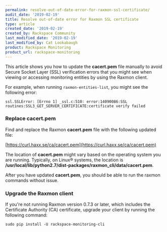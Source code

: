 ```yaml
---
permalink: resolve-out-of-date-error-for-raxmon-ssl-certificate/
audit_date: '2019-02-19'
title: Resolve out-of-date error for Raxmon SSL certificate
type: article
created_date: '2019-02-19'
created_by: Rackspace Community
last_modified_date: '2019-02-19'
last_modified_by: Cat Lookabaugh
product: Rackspace Monitoring
product_url: rackspace-monitoring
---
```


This article shows you how to update the **cacert.pem** file manually to avoid
Secure Socket Layer (SSL) verification errors that you might see when viewing
or accessing monitoring entities by using the Raxmon client.

For example, when running `raxmon-entities-list`, you might see the following
error:

    ssl.SSLError: [Errno 1] _ssl.c:510: error:14090086:SSL routines:SSL3_GET_SERVER_CERTIFICATE:certificate verify failed

### Replace cacert.pem

Find and replace the Raxmon **cacert.pem** file with the following updated file:

[https://curl.haxx.se/ca/cacert.pem](https://curl.haxx.se/ca/cacert.pem)

The location of **cacert.pem** might vary based on the operating system you are
running. Typically, on Linux&reg; systems, the location is
**/usr/local/lib/python2.7/dist-packages/raxmon_cli/data/cacert.pem**.

After you have updated **cacert.pem**, you should be able to run the raxmon
commands without issue.

### Upgrade the Raxmon client

If you're not running Raxmon version 0.7.3 or later, which includes the
Certificate Authority (CA) certificate, upgrade your client by running the
following command:

    sudo pip install -U rackspace-monitoring-cli

